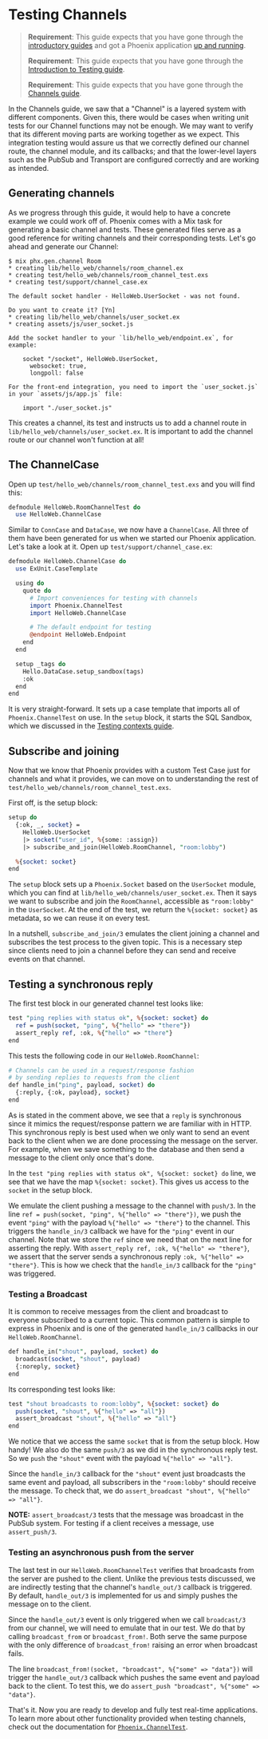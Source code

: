 # Testing Channels

> **Requirement**: This guide expects that you have gone through the [introductory guides](installation.html) and got a Phoenix application [up and running](up_and_running.html).
>
> **Requirement**: This guide expects that you have gone through the [Introduction to Testing guide](testing.html).
>
> **Requirement**: This guide expects that you have gone through the [Channels guide](channels.html).

In the Channels guide, we saw that a "Channel" is a layered system with different components.
Given this, there would be cases when writing unit tests for our Channel functions may not be enough.
We may want to verify that its different moving parts are working together as we expect.
This integration testing would assure us that we correctly defined our channel route, the channel module, and its callbacks; and that the lower-level layers such as the PubSub and Transport are configured correctly and are working as intended.

## Generating channels

As we progress through this guide, it would help to have a concrete example we could work off of.
Phoenix comes with a Mix task for generating a basic channel and tests.
These generated files serve as a good reference for writing channels and their corresponding tests.
Let's go ahead and generate our Channel:

```shell
$ mix phx.gen.channel Room
* creating lib/hello_web/channels/room_channel.ex
* creating test/hello_web/channels/room_channel_test.exs
* creating test/support/channel_case.ex

The default socket handler - HelloWeb.UserSocket - was not found.

Do you want to create it? [Yn]
* creating lib/hello_web/channels/user_socket.ex
* creating assets/js/user_socket.js

Add the socket handler to your `lib/hello_web/endpoint.ex`, for example:

    socket "/socket", HelloWeb.UserSocket,
      websocket: true,
      longpoll: false

For the front-end integration, you need to import the `user_socket.js` in your `assets/js/app.js` file:

    import "./user_socket.js"
```

This creates a channel, its test and instructs us to add a channel route in `lib/hello_web/channels/user_socket.ex`.
It is important to add the channel route or our channel won't function at all!

## The ChannelCase

Open up `test/hello_web/channels/room_channel_test.exs` and you will find this:

```perl Elixir
defmodule HelloWeb.RoomChannelTest do
  use HelloWeb.ChannelCase
```

Similar to `ConnCase` and `DataCase`, we now have a `ChannelCase`.
All three of them have been generated for us when we started our Phoenix application.
Let's take a look at it.
Open up `test/support/channel_case.ex`:

```perl Elixir
defmodule HelloWeb.ChannelCase do
  use ExUnit.CaseTemplate

  using do
    quote do
      # Import conveniences for testing with channels
      import Phoenix.ChannelTest
      import HelloWeb.ChannelCase

      # The default endpoint for testing
      @endpoint HelloWeb.Endpoint
    end
  end

  setup _tags do
    Hello.DataCase.setup_sandbox(tags)
    :ok
  end
end
```

It is very straight-forward.
It sets up a case template that imports all of `Phoenix.ChannelTest` on use.
In the `setup` block, it starts the SQL Sandbox, which we discussed in the [Testing contexts guide](testing_contexts.html).

## Subscribe and joining

Now that we know that Phoenix provides with a custom Test Case just for channels and what it provides, we can move on to understanding the rest of `test/hello_web/channels/room_channel_test.exs`.

First off, is the setup block:

```perl Elixir
setup do
  {:ok, _, socket} =
    HelloWeb.UserSocket
    |> socket("user_id", %{some: :assign})
    |> subscribe_and_join(HelloWeb.RoomChannel, "room:lobby")

  %{socket: socket}
end
```

The `setup` block sets up a `Phoenix.Socket` based on the `UserSocket` module, which you can find at `lib/hello_web/channels/user_socket.ex`.
Then it says we want to subscribe and join the `RoomChannel`, accessible as `"room:lobby"` in the `UserSocket`.
At the end of the test, we return the `%{socket: socket}` as metadata, so we can reuse it on every test.

In a nutshell, `subscribe_and_join/3` emulates the client joining a channel and subscribes the test process to the given topic.
This is a necessary step since clients need to join a channel before they can send and receive events on that channel.

## Testing a synchronous reply

The first test block in our generated channel test looks like:

```perl Elixir
test "ping replies with status ok", %{socket: socket} do
  ref = push(socket, "ping", %{"hello" => "there"})
  assert_reply ref, :ok, %{"hello" => "there"}
end
```

This tests the following code in our `HelloWeb.RoomChannel`:

```perl Elixir
# Channels can be used in a request/response fashion
# by sending replies to requests from the client
def handle_in("ping", payload, socket) do
  {:reply, {:ok, payload}, socket}
end
```

As is stated in the comment above, we see that a `reply` is synchronous since it mimics the request/response pattern we are familiar with in HTTP.
This synchronous reply is best used when we only want to send an event back to the client when we are done processing the message on the server.
For example, when we save something to the database and then send a message to the client only once that's done.

In the `test "ping replies with status ok", %{socket: socket} do` line, we see that we have the map `%{socket: socket}`.
This gives us access to the `socket` in the setup block.

We emulate the client pushing a message to the channel with `push/3`.
In the line `ref = push(socket, "ping", %{"hello" => "there"})`, we push the event `"ping"` with the payload `%{"hello" => "there"}` to the channel.
This triggers the `handle_in/3` callback we have for the `"ping"` event in our channel.
Note that we store the `ref` since we need that on the next line for asserting the reply.
With `assert_reply ref, :ok, %{"hello" => "there"}`, we assert that the server sends a synchronous reply `:ok, %{"hello" => "there"}`.
This is how we check that the `handle_in/3` callback for the `"ping"` was triggered.

### Testing a Broadcast

It is common to receive messages from the client and broadcast to everyone subscribed to a current topic.
This common pattern is simple to express in Phoenix and is one of the generated `handle_in/3` callbacks in our `HelloWeb.RoomChannel`.

```perl Elixir
def handle_in("shout", payload, socket) do
  broadcast(socket, "shout", payload)
  {:noreply, socket}
end
```

Its corresponding test looks like:

```perl Elixir
test "shout broadcasts to room:lobby", %{socket: socket} do
  push(socket, "shout", %{"hello" => "all"})
  assert_broadcast "shout", %{"hello" => "all"}
end
```

We notice that we access the same `socket` that is from the setup block.
How handy! We also do the same `push/3` as we did in the synchronous reply test.
So we `push` the `"shout"` event with the payload `%{"hello" => "all"}`.

Since the `handle_in/3` callback for the `"shout"` event just broadcasts the same event and payload, all subscribers in the `"room:lobby"` should receive the message.
To check that, we do `assert_broadcast "shout", %{"hello" => "all"}`.

**NOTE:** `assert_broadcast/3` tests that the message was broadcast in the PubSub system.
For testing if a client receives a message, use `assert_push/3`.

### Testing an asynchronous push from the server

The last test in our `HelloWeb.RoomChannelTest` verifies that broadcasts from the server are pushed to the client.
Unlike the previous tests discussed, we are indirectly testing that the channel's `handle_out/3` callback is triggered.
By default, `handle_out/3` is implemented for us and simply pushes the message on to the client.

Since the `handle_out/3` event is only triggered when we call `broadcast/3` from our channel, we will need to emulate that in our test.
We do that by calling `broadcast_from` or `broadcast_from!`.
Both serve the same purpose with the only difference of `broadcast_from!` raising an error when broadcast fails.

The line `broadcast_from!(socket, "broadcast", %{"some" => "data"})` will trigger the `handle_out/3` callback which pushes the same event and payload back to the client.
To test this, we do `assert_push "broadcast", %{"some" => "data"}`.

That's it.
Now you are ready to develop and fully test real-time applications.
To learn more about other functionality provided when testing channels, check out the documentation for [`Phoenix.ChannelTest`](https://hexdocs.pm/phoenix/Phoenix.ChannelTest.html).
